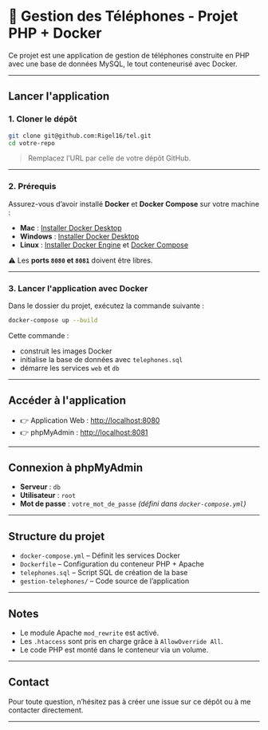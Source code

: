 # 📱 Gestion des Téléphones - Projet PHP + Docker

Ce projet est une application de gestion de téléphones construite en PHP avec une base de données MySQL, le tout conteneurisé avec Docker.

---

## Lancer l'application

### 1. Cloner le dépôt

```bash
git clone git@github.com:Rigel16/tel.git
cd votre-repo
```

> Remplacez l’URL par celle de votre dépôt GitHub.

---

### 2. Prérequis

Assurez-vous d’avoir installé **Docker** et **Docker Compose** sur votre machine :

- **Mac** : [Installer Docker Desktop](https://www.docker.com/products/docker-desktop/)
- **Windows** : [Installer Docker Desktop](https://www.docker.com/products/docker-desktop/)
- **Linux** : [Installer Docker Engine](https://docs.docker.com/engine/install/) et [Docker Compose](https://docs.docker.com/compose/install/)

⚠️ Les **ports `8080` et `8081`** doivent être libres.

---

### 3. Lancer l'application avec Docker

Dans le dossier du projet, exécutez la commande suivante :

```bash
docker-compose up --build
```

Cette commande :

- construit les images Docker
- initialise la base de données avec `telephones.sql`
- démarre les services `web` et `db`

---

## Accéder à l'application

- 👉 Application Web : [http://localhost:8080](http://localhost:8080)
- 👉 phpMyAdmin : [http://localhost:8081](http://localhost:8081)

---

## Connexion à phpMyAdmin

- **Serveur** : `db`
- **Utilisateur** : `root`
- **Mot de passe** : `votre_mot_de_passe` *(défini dans `docker-compose.yml`)*

---

## Structure du projet

- `docker-compose.yml` – Définit les services Docker
- `Dockerfile` – Configuration du conteneur PHP + Apache
- `telephones.sql` – Script SQL de création de la base
- `gestion-telephones/` – Code source de l’application

---

## Notes

- Le module Apache `mod_rewrite` est activé.
- Les `.htaccess` sont pris en charge grâce à `AllowOverride All`.
- Le code PHP est monté dans le conteneur via un volume.

---

## Contact

Pour toute question, n’hésitez pas à créer une issue sur ce dépôt ou à me contacter directement.

---
